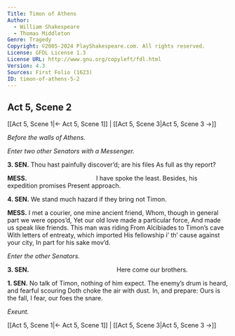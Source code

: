 ```yaml
---
Title: Timon of Athens
Author: 
  - William Shakespeare
  - Thomas Middleton
Genre: Tragedy
Copyright: ©2005-2024 PlayShakespeare.com. All rights reserved.
License: GFDL License 1.3
License URL: http://www.gnu.org/copyleft/fdl.html
Version: 4.3
Sources: First Folio (1623)
ID: timon-of-athens-5-2
---
```


## Act 5, Scene 2
[[Act 5, Scene 1|← Act 5, Scene 1]] | [[Act 5, Scene 3|Act 5, Scene 3 →]]

*Before the walls of Athens.*

*Enter two other Senators with a Messenger.*

**3. SEN.**
Thou hast painfully discover’d; are his files
As full as thy report?

**MESS.**
           I have spoke the least.
Besides, his expedition promises
Present approach.

**4. SEN.**
We stand much hazard if they bring not Timon.

**MESS.**
I met a courier, one mine ancient friend,
Whom, though in general part we were oppos’d,
Yet our old love made a particular force,
And made us speak like friends. This man was riding
From Alcibiades to Timon’s cave
With letters of entreaty, which imported
His fellowship i’ th’ cause against your city,
In part for his sake mov’d.

*Enter the other Senators.*

**3. SEN.**
              Here come our brothers.

**1. SEN.**
No talk of Timon, nothing of him expect.
The enemy’s drum is heard, and fearful scouring
Doth choke the air with dust. In, and prepare:
Ours is the fall, I fear, our foes the snare.

*Exeunt.*

[[Act 5, Scene 1|← Act 5, Scene 1]] | [[Act 5, Scene 3|Act 5, Scene 3 →]]